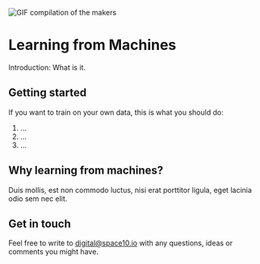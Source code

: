 ![GIF compilation of the makers](https://space10.io/content/uploads/2019/06/learning-from-machines.gif)

# Learning from Machines
Introduction: What is it.

## Getting started
If you want to train on your own data, this is what you should do:

1. ...
2. ...
3. ...

## Why learning from machines?
Duis mollis, est non commodo luctus, nisi erat porttitor ligula, eget lacinia odio sem nec elit.

## Get in touch
Feel free to write to digital@space10.io with any questions, ideas or comments you might have.
